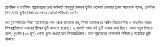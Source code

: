 প্রাথমিক ও গণশিক্ষা মন্ত্রণালয়ের তথ্য কর্মকর্তা মাহবুবুর রহমান তুহিন গতকাল রোববার প্রথম আলোকে বলেন, প্রাথমিক বিদ্যালয়ের ছুটির সিদ্ধান্তের ক্ষেত্রে কোনো পরিবর্তন হয়নি।

গত বৃহস্পতিবার শিক্ষা মন্ত্রণালয়ের পক্ষ থেকে জানানো হয়, শিক্ষা মন্ত্রণালয়ের অধীন নিম্নমাধ্যমিক ও মাধ্যমিক স্তরের শিক্ষাপ্রতিষ্ঠানে এবারের গ্রীষ্মের ছুটি কমানো হয়েছে। ২ জুলাই পর্যন্ত এই ছুটি থাকার কথা ছিল। এখন নতুন সিদ্ধান্ত হলো, বুধবার (২৬ জুন) থেকে খুলে দেওয়া হবে শিক্ষাপ্রতিষ্ঠান। তবে শুক্রবারের পাশাপাশি শনিবারও সাপ্তাহিক ছুটি থাকবে।
